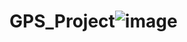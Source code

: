 # GPS_Project![image](https://user-images.githubusercontent.com/98567140/151527747-14be0283-6be1-4fb5-a412-d0d0dd5f01c7.png)
